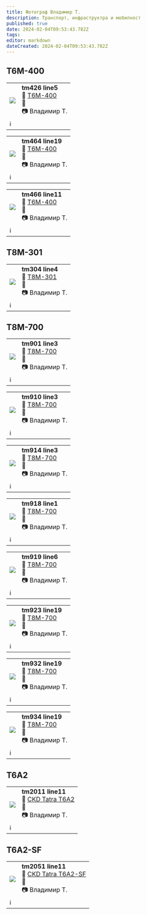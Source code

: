 ```yaml
---
title: Фотограф Владимир Т.
description: Транспорт, инфраструктра и мобилност
published: true
date: 2024-02-04T09:53:43.782Z
tags: 
editor: markdown
dateCreated: 2024-02-04T09:53:43.782Z
---
```


## T6M-400

<!--следващ пост--> 
<div class="table-responsive"><table style="width:100%"><tr>
<td><img src="http://46.10.181.183:1518/trinmo/gallery/vladimir-t/tm426%20line5%2005-10-2010.jpg"></td>
<td><b>tm426 line5</b><br> 🚋 <a href="/bg/public-transport/fleet-list/1979-T6M-400">T6M-400</a> <br>📌 <br> 📷 Владимир Т.</td></tr>
  <td colspan=2 >ℹ️ </td></table></div>
  
<!--следващ пост--> 
<div class="table-responsive"><table style="width:100%"><tr>
<td><img src="http://46.10.181.183:1518/trinmo/gallery/vladimir-t/tm464%20line19.jpg"></td>
<td><b>tm464 line19</b><br> 🚋 <a href="/bg/public-transport/fleet-list/1979-T6M-400">T6M-400</a> <br>📌 <br> 📷 Владимир Т.</td></tr>
  <td colspan=2 >ℹ️ </td></table></div>

<!--следващ пост--> 
<div class="table-responsive"><table style="width:100%"><tr>
<td><img src="http://46.10.181.183:1518/trinmo/gallery/vladimir-t/tm466%20line11.jpg"></td>
<td><b>tm466 line11</b><br> 🚋 <a href="/bg/public-transport/fleet-list/1979-T6M-400">T6M-400</a> <br>📌 <br> 📷 Владимир Т.</td></tr>
  <td colspan=2 >ℹ️ </td></table></div>
  
  
## T8M-301

<!--следващ пост--> 
<div class="table-responsive"><table style="width:100%"><tr>
<td><img src="http://46.10.181.183:1518/trinmo/gallery/vladimir-t/tm304%20line4%2009-07-2010.jpg"></td>
<td><b>tm304 line4</b><br> 🚋 <a href="/bg/public-transport/fleet-list/1979-T8M-301">T8M-301</a> <br>📌 <br> 📷 Владимир Т.</td></tr>
  <td colspan=2 >ℹ️ </td></table></div>
  
  
## T8M-700

<!--следващ пост--> 
<div class="table-responsive"><table style="width:100%"><tr>
<td><img src="http://46.10.181.183:1518/trinmo/gallery/vladimir-t/tm901%20line3%2010-11-2010.jpg"></td>
<td><b>tm901 line3</b><br> 🚋 <a href="/bg/public-transport/fleet-list/1990-T8M-700">T8M-700</a> <br>📌 <br> 📷 Владимир Т.</td></tr>
  <td colspan=2 >ℹ️ </td></table></div>
  

<!--следващ пост--> 
<div class="table-responsive"><table style="width:100%"><tr>
<td><img src="http://46.10.181.183:1518/trinmo/gallery/vladimir-t/tm910%20line3%2013-03-2011.jpg"></td>
<td><b>tm910 line3</b><br> 🚋 <a href="/bg/public-transport/fleet-list/1990-T8M-700">T8M-700</a> <br>📌 <br> 📷 Владимир Т.</td></tr>
  <td colspan=2 >ℹ️ </td></table></div>
  
<!--следващ пост--> 
<div class="table-responsive"><table style="width:100%"><tr>
<td><img src="http://46.10.181.183:1518/trinmo/gallery/vladimir-t/tm914%20line3%20milka.jpg"></td>
<td><b>tm914 line3</b><br> 🚋 <a href="/bg/public-transport/fleet-list/1990-T8M-700">T8M-700</a> <br>📌 <br> 📷 Владимир Т.</td></tr>
  <td colspan=2 >ℹ️ </td></table></div>
  
<!--следващ пост--> 
<div class="table-responsive"><table style="width:100%"><tr>
<td><img src="http://46.10.181.183:1518/trinmo/gallery/vladimir-t/tm918%20line1%20bulgaria%20mall.jpg"></td>
<td><b>tm918 line1</b><br> 🚋 <a href="/bg/public-transport/fleet-list/1990-T8M-700">T8M-700</a> <br>📌 <br> 📷 Владимир Т.</td></tr>
  <td colspan=2 >ℹ️ </td></table></div>  
  
<!--следващ пост--> 
<div class="table-responsive"><table style="width:100%"><tr>
<td><img src="http://46.10.181.183:1518/trinmo/gallery/vladimir-t/tm919%20line6.jpg"></td>
<td><b>tm919 line6</b><br> 🚋 <a href="/bg/public-transport/fleet-list/1990-T8M-700">T8M-700</a> <br>📌 <br> 📷 Владимир Т.</td></tr>
  <td colspan=2 >ℹ️ </td></table></div>  
  
<!--следващ пост--> 
<div class="table-responsive"><table style="width:100%"><tr>
<td><img src="http://46.10.181.183:1518/trinmo/gallery/vladimir-t/tm923%20line19%2015-05-2012%20007.jpg"></td>
<td><b>tm923 line19</b><br> 🚋 <a href="/bg/public-transport/fleet-list/1990-T8M-700">T8M-700</a> <br>📌 <br> 📷 Владимир Т.</td></tr>
  <td colspan=2 >ℹ️ </td></table></div>  
  
<!--следващ пост--> 
<div class="table-responsive"><table style="width:100%"><tr>
<td><img src="http://46.10.181.183:1518/trinmo/gallery/vladimir-t/tm932%20line19.jpg"></td>
<td><b>tm932 line19</b><br> 🚋 <a href="/bg/public-transport/fleet-list/1990-T8M-700">T8M-700</a> <br>📌 <br> 📷 Владимир Т.</td></tr>
  <td colspan=2 >ℹ️ </td></table></div>  
  
<!--следващ пост--> 
<div class="table-responsive"><table style="width:100%"><tr>
<td><img src="http://46.10.181.183:1518/trinmo/gallery/vladimir-t/tm934%20line19.jpg"></td>
<td><b>tm934 line19</b><br> 🚋 <a href="/bg/public-transport/fleet-list/1990-T8M-700">T8M-700</a> <br>📌 <br> 📷 Владимир Т.</td></tr>
  <td colspan=2 >ℹ️ </td></table></div>  
  
## T6A2
 <!--следващ пост--> 
<div class="table-responsive"><table style="width:100%"><tr>
<td><img src="http://46.10.181.183:1518/trinmo/gallery/vladimir-t/tm2011%20line11%20HBO.jpg"></td>
<td><b>tm2011 line11</b><br> 🚋 <a href="/bg/public-transport/fleet-list/1990-CKD-Tatra-T6A2">CKD Tatra T6A2</a> <br>📌 <br> 📷 Владимир Т.</td></tr>
  <td colspan=2 >ℹ️ </td></table></div>
  
## T6A2-SF  
 <!--следващ пост--> 
<div class="table-responsive"><table style="width:100%"><tr>
<td><img src="http://46.10.181.183:1518/trinmo/gallery/vladimir-t/tm2051%20line11%20Emirates.jpg"></td>
<td><b>tm2051 line11</b><br> 🚋 <a href="/bg/public-transport/fleet-list/1999-CKD-Tatra-T6A2-SF">CKD Tatra T6A2-SF</a> <br>📌 <br> 📷 Владимир Т.</td></tr>
  <td colspan=2 >ℹ️ </td></table></div>
    
  